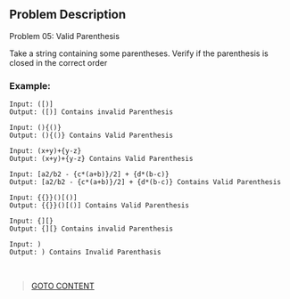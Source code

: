 ## Problem Description ##

Problem 05: Valid Parenthesis

Take a string containing some parentheses. Verify if the parenthesis is closed in the correct order
<br>
<h3> Example: </h3>

```
Input: ([)]
Output: ([)] Contains invalid Parenthesis
```

```
Input: (){()}
Output: (){()} Contains Valid Parenthesis
```

```
Input: (x+y)+{y-z}
Output: (x+y)+{y-z} Contains Valid Parenthesis
```

```
Input: [a2/b2 - {c*(a+b)}/2] + {d*(b-c)}
Output: [a2/b2 - {c*(a+b)}/2] + {d*(b-c)} Contains Valid Parenthesis
```

```
Input: {{}}()[()]
Output: {{}}()[()] Contains Valid Parenthesis
```

```
Input: {][}
Output: {][} Contains invalid Parenthesis
```

```
Input: )
Output: ) Contains Invalid Parenthasis
```

<br>

> <a href="https://github.com/Sazzad-Saju/Problem-Solving-For-Interviews/blob/master/README.md">GOTO CONTENT</a>
